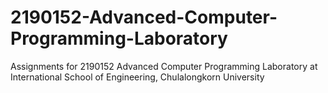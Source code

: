 # 2190152-Advanced-Computer-Programming-Laboratory
Assignments for 2190152 Advanced Computer Programming Laboratory at International School of Engineering, Chulalongkorn University
